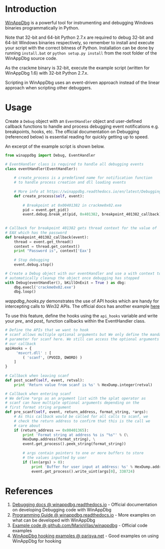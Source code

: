 # Introduction

[WinAppDbg](https://github.com/MarioVilas/winappdbg) is a powerful tool for instrumenting and debugging Windows binaries programmatically in Python.

Note that 32-bit and 64-bit Python 2.7.x are required to debug 32-bit and 64-bit Windows binaries respectively, so remember to install and execute your script with the correct bitness of Python. Installation can be done by running `install.bat` or `python setup.py install` from the root folder of the WinAppDbg source code.

As the crackme binary is 32-bit, execute the example script (written for WinAppDbg 1.6) with 32-bit Python 2.7.x.

Scripting in WinAppDbg uses an event-driven approach instead of the linear approach when scripting other debuggers.

# Usage

Create a `Debug` object with an `EventHandler` object and user-defined callback functions to handle and process debugging event notifications e.g. breakpoints, hooks, etc. The official documentation on Debugging (referenced below) is essential reading for quickly getting up to speed.

An excerpt of the example script is shown below.

```python
from winappdbg import Debug, EventHandler

# EventHandler class is required to handle all debugging events
class eventHandler(EventHandler):
	
	# create_process is a predefined name for notification function
	# to handle process creation and dll loading events
	
	# More info at https://winappdbg.readthedocs.io/en/latest/Debugging.html#the-eventhandler-class
	def create_process(self, event):
	
		# Breakpoint at 0x00401382 in crackme0x02.exe
		pid = event.get_pid()
		event.debug.break_at(pid, 0x401382, breakpoint_401382_callback)
		
	
# Callback for breakpoint 401382 gets thread context for the value of 
# EAX which has the password
def breakpoint_401382_callback(event):
	thread = event.get_thread()
	context = thread.get_context()
	print "Password is", context['Eax']
	
	# Stop debugging
	event.debug.stop()

# Create a Debug object with our eventHandler and use a with context to 
# automatically cleanup the object once debugging has stopped
with Debug(eventHandler(), bKillOnExit = True ) as dbg:
	dbg.execl('crackme0x02.exe')
	dbg.loop()
```

*wappdbg_hooks.py* demonstrates the use of API hooks which are handy for intercepting calls to Win32 APIs. The official docs has another example [here](https://winappdbg.readthedocs.io/en/latest/Debugging.html#example-9-intercepting-api-calls)

To use this feature, define the hooks using the `api_hooks` variable and write your *pre_* and *post_* function callbacks within the EventHandler class. 

```python
# Define the APIs that we want to hook
# scanf allows multiple optional arguments but We only define the mandatory 
# parameter for scanf here. We still can access the optional arguments within
# our callback
apiHooks = {
	 'msvcrt.dll' : [
		( 'scanf', (PVOID, DWORD) )
	]
}
		
# Callback when leaving scanf
def post_scanf(self, event, retval):
	print 'Return value from scanf is %s' % HexDump.integer(retval)

# Callback when entering scanf 
# We define *args as an argument list with the splat operator as 
# scanf can have multiple optional arguments depending on the
# first format string argument
def pre_scanf(self, event, return_address, format_string, *args):
	# As this callback would be called for all calls to scanf, we
	# check the return address to confirm that this is the call we
	# care about
	if (return_address == 0x00401365):
		print 'Format string at address %s is "%s"' % (\
		HexDump.address(format_string), \
		event.get_process().peek_string(format_string))
		
		# args contain pointers to one or more buffers to store
		# the values inputted by user
		if (len(args) > 0):
			print 'Buffer for user input at address: %s' % HexDump.address(args[0])
			event.get_process().write_uint(args[0], 338724)
```

# References
1. [Debugging docs @ winappdbg.readthedocs.io](https://winappdbg.readthedocs.io/en/latest/Debugging.html) - Official documentation on developing Debugging code with WinAppDbg
2. [Programming Guide @ winappdbg.readthedocs.io](https://winappdbg.readthedocs.io/en/latest/ProgrammingGuide.html) - More examples on what can be developed with WinAppDbg
3. [Example code @ github.com/MarioVilas/winappdbg](https://github.com/MarioVilas/winappdbg/tree/master/examples) - Official code examples
4. [WinAppDbg hooking examples @ parisya.net](https://parsiya.net/categories/winappdbg/) - Good examples on using WinAppDbg for hooking 
